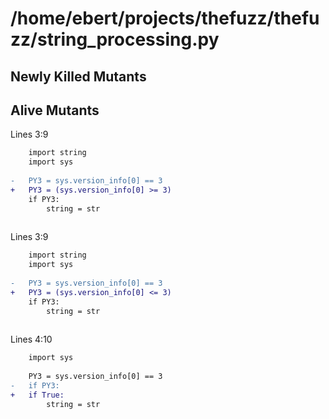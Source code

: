 



# /home/ebert/projects/thefuzz/thefuzz/string_processing.py

## Newly Killed Mutants

## Alive Mutants
  
Lines 3:9

```diff
	import string
	import sys
	
-	PY3 = sys.version_info[0] == 3
+	PY3 = (sys.version_info[0] >= 3)
	if PY3:
	    string = str
	

```  
Lines 3:9

```diff
	import string
	import sys
	
-	PY3 = sys.version_info[0] == 3
+	PY3 = (sys.version_info[0] <= 3)
	if PY3:
	    string = str
	

```  
Lines 4:10

```diff
	import sys
	
	PY3 = sys.version_info[0] == 3
-	if PY3:
+	if True:
	    string = str
	
	

```